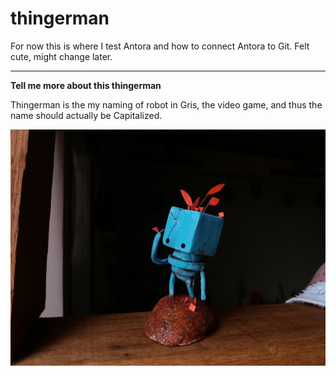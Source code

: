 # thingerman
For now this is where I test Antora and how to connect Antora to Git. Felt cute, might change later.

---

**Tell me more about this thingerman**

Thingerman is the my naming of robot in Gris, the video game, and thus the name should actually be Capitalized. 

![thingerman](images/thingerman.jpeg)
